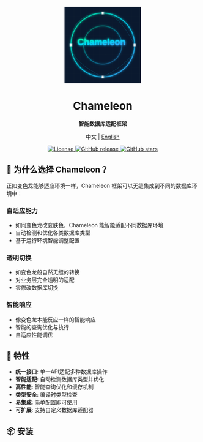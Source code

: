 <p align="center">
  <img src="./assets/Chameleon.svg" alt="Chameleon Logo" width="200" height="200"/>
</p>

<h1 align="center">Chameleon</h1>

<p align="center">
  <strong>智能数据库适配框架</strong>
</p>

<p align="center">
  中文 | <a href="README.md">English</a>
</p>

<p align="center">
  <a href="LICENSE">
    <img src="https://img.shields.io/badge/license-Apache%202-blue.svg" alt="License"/>
  </a>
  <a href="https://github.com/yourusername/chameleon/releases">
    <img src="https://img.shields.io/github/v/release/yourusername/chameleon" alt="GitHub release"/>
  </a>
  <a href="https://github.com/yourusername/chameleon/stargazers">
    <img src="https://img.shields.io/github/stars/yourusername/chameleon" alt="GitHub stars"/>
  </a>
</p>

## 🦎 为什么选择 Chameleon？

正如变色龙能够适应环境一样，Chameleon 框架可以无缝集成到不同的数据库环境中：

### 自适应能力
- 如同变色龙改变肤色，Chameleon 能智能适配不同数据库环境
- 自动检测和优化各类数据库类型
- 基于运行环境智能调整配置

### 透明切换
- 如变色龙般自然无缝的转换
- 对业务层完全透明的适配
- 零修改数据库切换

### 智能响应
- 像变色龙本能反应一样的智能响应
- 智能的查询优化与执行
- 自适应性能调优

## 🚀 特性

- **统一接口**: 单一API适配多种数据库操作
- **智能适配**: 自动检测数据库类型并优化
- **高性能**: 智能查询优化和缓存机制
- **类型安全**: 编译时类型检查
- **易集成**: 简单配置即可使用
- **可扩展**: 支持自定义数据库适配器

## 📦 安装
